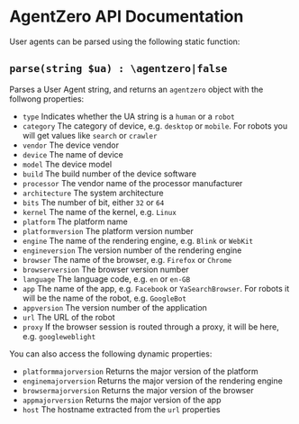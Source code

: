 # AgentZero API Documentation

User agents can be parsed using the following static function:

## `parse(string $ua) : \agentzero|false`

Parses a User Agent string, and returns an `agentzero` object with the follwong properties:

- `type` Indicates whether the UA string is a `human` or a `robot`
- `category` The category of device, e.g. `desktop` or `mobile`. For robots you  will get values like `search` or `crawler`
- `vendor` The device vendor
- `device` The name of device
- `model` The device model
- `build` The build number of the device software
- `processor` The vendor name of the processor manufacturer
- `architecture` The system architecture
- `bits` The number of bit, either `32` or `64`
- `kernel` The name of the kernel, e.g. `Linux`
- `platform` The platform name
- `platformversion` The platform version number
- `engine` The name of the rendering engine, e.g. `Blink` or `WebKit`
- `engineversion` The version number of the rendering engine
- `browser` The name of the browser, e.g. `Firefox` or `Chrome`
- `browserversion` The browser version number
- `language` The language code, e.g. `en` or `en-GB`
- `app` The name of the app, e.g. `Facebook` or `YaSearchBrowser`. For robots it will be the name of the robot, e.g. `GoogleBot`
- `appversion` The version number of the application
- `url` The URL of the robot
- `proxy` If the browser session is routed through a proxy, it will be here, e.g. `googleweblight`

You can also access the following dynamic properties:

- `platformmajorversion` Returns the major version of the platform
- `enginemajorversion` Returns the major version of the rendering engine
- `browsermajorversion` Returns the major version of the browser
- `appmajorversion` Returns the major version of the app
- `host` The hostname extracted from the `url` properties